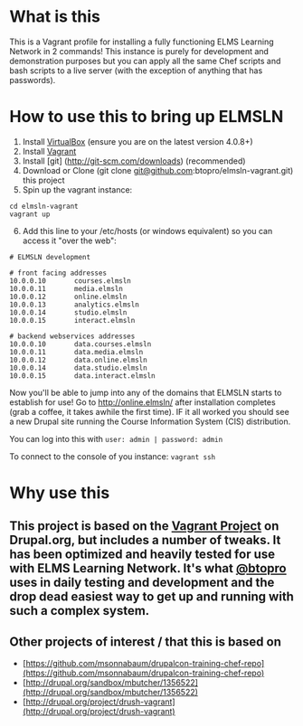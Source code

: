 # What is this
This is a Vagrant profile for installing a fully functioning ELMS Learning Network in 2 commands!  This instance is purely for development and demonstration purposes but you can apply all the same Chef scripts and bash scripts to a live server (with the exception of anything that has passwords).

# How to use this to bring up ELMSLN
1. Install [VirtualBox](https://www.virtualbox.org/wiki/Downloads) (ensure you are on the latest version 4.0.8+)
2. Install [Vagrant](http://www.vagrantup.com/downloads.html)
3. Install [git] (http://git-scm.com/downloads) (recommended)
4. Download or Clone (git clone git@github.com:btopro/elmsln-vagrant.git) this project
5. Spin up the vagrant instance:
```
cd elmsln-vagrant
vagrant up
```
6. Add this line to your /etc/hosts (or windows equivalent) so you can access it "over the web":

```
# ELMSLN development

# front facing addresses
10.0.0.10       courses.elmsln
10.0.0.11       media.elmsln
10.0.0.12       online.elmsln
10.0.0.13       analytics.elmsln
10.0.0.14       studio.elmsln
10.0.0.15       interact.elmsln

# backend webservices addresses
10.0.0.10       data.courses.elmsln
10.0.0.11       data.media.elmsln
10.0.0.12       data.online.elmsln
10.0.0.14       data.studio.elmsln
10.0.0.15       data.interact.elmsln
```

Now you'll be able to jump into any of the domains that ELMSLN starts to establish for use!  Go to http://online.elmsln/ after installation completes (grab a coffee, it takes awhile the first time).  IF it all worked you should see a new Drupal site running the Course Information System (CIS) distribution.

You can log into this with `user: admin | password: admin`

To connect to the console of you instance: `vagrant ssh`

# Why use this
This project is based on the [Vagrant Project](http://drupal.org/project/vagrant) on Drupal.org, but includes a number of tweaks.  It has been optimized and heavily tested for use with ELMS Learning Network.  It's what [@btopro](http://twitter.com/btopro) uses in daily testing and development and the drop dead easiest way to get up and running with such a complex system.
--------

## Other projects of interest / that this is based on

*  [https://github.com/msonnabaum/drupalcon-training-chef-repo](https://github.com/msonnabaum/drupalcon-training-chef-repo)
*  [http://drupal.org/sandbox/mbutcher/1356522](http://drupal.org/sandbox/mbutcher/1356522)
*  [http://drupal.org/project/drush-vagrant](http://drupal.org/project/drush-vagrant)
